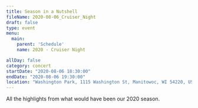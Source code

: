 ```yaml
---
title: Season in a Nutshell
fileName: 2020-08-06_Cruiser_Night
draft: false
type: event
menu: 
  main:
    parent: 'Schedule'
    name: 2020 - Cruiser Night

allDay: false
category: concert
startDate: "2020-08-06 18:30:00"
endDate: "2020-08-06 19:30:00"
location: "Washington Park, 1115 Washington St, Manitowoc, WI 54220, USA"
---
```

All the highlights from what would have been our 2020 season. 
